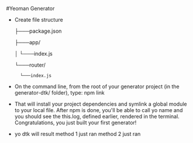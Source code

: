 #Yeoman Generator

* Create file structure

    ├───package.json

    ├───app/

    │   └───index.js

    └───router/

        └───index.js

* On the command line, from the root of your generator project (in the generator-dtk/ folder), type:
        npm link
* That will install your project dependencies and symlink a global module to your local file. After npm is done, you'll be able to call yo name and you should see the this.log, defined earlier, rendered in the terminal. Congratulations, you just built your first generator!

* yo dtk will result
    method 1 just ran
    method 2 just ran
